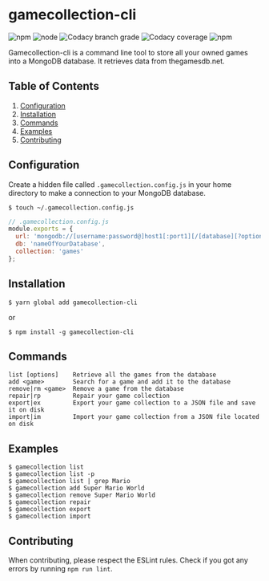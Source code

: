gamecollection-cli
==================

![npm](https://img.shields.io/npm/v/gamecollection-cli.svg)
![node](https://img.shields.io/node/v/gamecollection-cli.svg)
![Codacy branch grade](https://img.shields.io/codacy/grade/962dc9309d404914af7d241c664208b8/master.svg)
![Codacy coverage](https://img.shields.io/codacy/coverage/962dc9309d404914af7d241c664208b8.svg)
![npm](https://img.shields.io/npm/dt/gamecollection-cli.svg)

Gamecollection-cli is a command line tool to store all your owned games into a MongoDB database. It retrieves data from thegamesdb.net.

## Table of Contents

1. [Configuration](#configuration)
2. [Installation](#installation)
3. [Commands](#commands)
4. [Examples](#examples)
5. [Contributing](#contributing)

## Configuration
<a name="configuration"></a>
Create a hidden file called `.gamecollection.config.js` in your home directory to make a connection to your MongoDB database.

``` shell
$ touch ~/.gamecollection.config.js
```

``` javascript
// .gamecollection.config.js
module.exports = {
  url: 'mongodb://[username:password@]host1[:port1][/[database][?options]]',
  db: 'nameOfYourDatabase',
  collection: 'games'
};
```

## Installation
<a name="installation"></a>
``` shell
$ yarn global add gamecollection-cli
```
or
``` shell
$ npm install -g gamecollection-cli
```

## Commands
<a name="commands"></a>
```
list [options]    Retrieve all the games from the database
add <game>        Search for a game and add it to the database
remove|rm <game>  Remove a game from the database
repair|rp         Repair your game collection
export|ex         Export your game collection to a JSON file and save it on disk
import|im         Import your game collection from a JSON file located on disk
```

## Examples
<a name="examples"></a>
``` shell
$ gamecollection list
$ gamecollection list -p
$ gamecollection list | grep Mario
$ gamecollection add Super Mario World
$ gamecollection remove Super Mario World
$ gamecollection repair
$ gamecollection export
$ gamecollection import
```
## Contributing
<a name="contributing"></a>
When contributing, please respect the ESLint rules. Check if you got any errors by running `npm run lint`.
